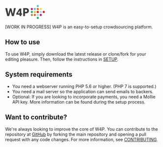 <img src="public/assets/logo/logo_w4p.png" width="130" alt='W4P logo' />

[WORK IN PROGRESS]
W4P is an easy-to-setup crowdsourcing platform.

## How to use
To use W4P, simply download the latest release or clone/fork for your editing pleasure. Then, follow the instructions in [SETUP](./SETUP.md).

## System requirements

* You need a webserver running PHP 5.6 or higher. (PHP 7 is supported.)
* You need a mail server so the application can send emails to backers.
* Optional: If you are looking to incorporate payments, you need a Mollie API key. More information can be found during the setup process.

## Want to contribute?
We're always looking to improve the core of W4P. You can contribute to the repository at [GitHub](https://github.com/openknowledgebe/W4P) by forking the main repository and opening a pull request with any code changes. For more information, see [CONTRIBUTING](./CONTRIBUTING.md).